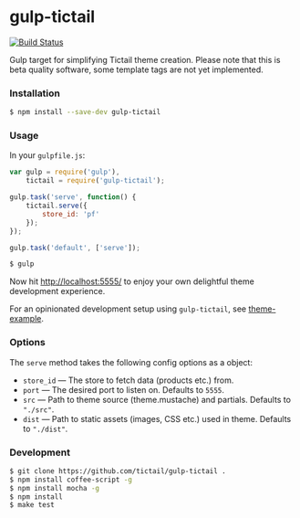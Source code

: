 # gulp-tictail

[![Build Status](https://travis-ci.org/tictail/gulp-tictail.svg?branch=master)](https://travis-ci.org/tictail/gulp-tictail)

Gulp target for simplifying Tictail theme creation. Please note that this is beta quality software, some template tags are not yet implemented.


### Installation

```bash
$ npm install --save-dev gulp-tictail
```

### Usage

In your `gulpfile.js`:

```javascript
var gulp = require('gulp'),
    tictail = require('gulp-tictail');

gulp.task('serve', function() {
    tictail.serve({
        store_id: 'pf'
    });
});

gulp.task('default', ['serve']);
```

```bash
$ gulp
```

Now hit [http://localhost:5555/](http://localhost:5555/) to enjoy your own delightful theme development experience.

For an opinionated development setup using `gulp-tictail`, see [theme-example](https://github.com/tictail/theme-example).


### Options

The `serve` method takes the following config options as a object:

* `store_id` — The store to fetch data (products etc.) from.
* `port` — The desired port to listen on. Defaults to `5555`.
* `src` — Path to theme source (theme.mustache) and partials. Defaults to `"./src"`.
* `dist` — Path to static assets (images, CSS etc.) used in theme. Defaults to `"./dist"`.


### Development

```bash
$ git clone https://github.com/tictail/gulp-tictail .
$ npm install coffee-script -g
$ npm install mocha -g
$ npm install
$ make test
```

